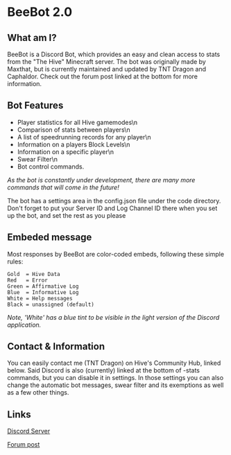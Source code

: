 # BeeBot 2.0 #

## What am I? ##

BeeBot is a Discord Bot, which provides an easy and clean access to stats from the "The Hive" Minecraft server. The bot was originally made by Maxthat, but is currently maintained and updated by TNT Dragon and Caphaldor. Check out the forum post linked at the bottom for more information.

## Bot Features ##

* Player statistics for all Hive gamemodes\n
* Comparison of stats between players\n
* A list of speedrunning records for any player\n
* Information on a players Block Levels\n
* Information on a specific player\n
* Swear Filter\n
* Bot control commands.

*As the bot is constantly under development, there are many more commands that will come in the future!*

The bot has a settings area in the config.json file under the code directory. Don't forget to put your Server ID and Log Channel ID there when you set up the bot, and set the rest as you please

## Embeded message ##

Most responses by BeeBot are color-coded embeds, following these simple rules:

```
Gold  = Hive Data
Red   = Error
Green = Affirmative Log
Blue  = Informative Log
White = Help messages
Black = unassigned (default)
```

*Note, 'White' has a blue tint to be visible in the light version of the Discord application.*

## Contact & Information ##

You can easily contact me (TNT Dragon) on Hive's Community Hub, linked below. Said Discord is also (currently) linked at the bottom of -stats commands, but you can disable it in settings.
In those settings you can also change the automatic bot messages, swear filter and its exemptions as well as a few other things.

## Links ##

[Discord Server](https://discord.gg/q4mAbPK)

[Forum post](https://forum.hivemc.com/forums/)